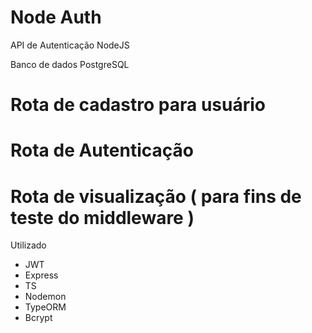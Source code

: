 # Node Auth
API de Autenticação NodeJS

Banco de dados PostgreSQL


# Rota de cadastro para usuário
# Rota de Autenticação
# Rota de visualização ( para fins de teste do middleware )


Utilizado

- JWT
- Express
- TS
- Nodemon
- TypeORM
- Bcrypt

